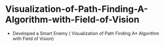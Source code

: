 # Visualization-of-Path-Finding-A-Algorithm-with-Field-of-Vision
- Developed a Smart Enemy ( Visualization of Path Finding A* Algorithm  with Field of Vision)

